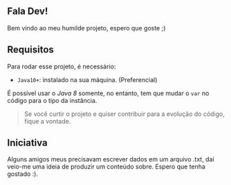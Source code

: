 ## Fala Dev!

Bem vindo ao meu humilde projeto, espero que goste ;)

## Requisitos

Para rodar esse projeto, é necessário:

- `Java10+`: instalado na sua máquina. (Preferencial)

É possível usar o _Java 8_ somente, no entanto,
tem que mudar o `var` no código para o tipo da instância.

> Se você curtir o projeto e quiser contribuir para a evolução do código, fique a vontade.

## Iniciativa

Alguns amigos meus precisavam escrever
dados em um arquivo .txt, daí veio-me uma
ideia de produzir um conteúdo sobre.
Espero que tenha gostado :).
